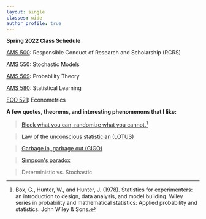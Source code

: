 ```yaml
---
layout: single
classes: wide
author_profile: true
---
```


**Spring 2022 Class Schedule**

[AMS 500](/grad/ams500/): Responsible Conduct of Research and Scholarship (RCRS)

[AMS 550](/grad/ams550/): Stochastic Models

[AMS 569](/grad/ams569/): Probability Theory

[AMS 580](/grad/ams580/): Statistical Learning

[ECO 521](/grad/eco521/): Econometrics

**A few quotes, theorems, and interesting phenomenons that I like:**
> [Block what you can, randomize what you cannot.](https://en.wikipedia.org/wiki/Blocking_(statistics))[^1]
 
> [Law of the unconscious statistician (LOTUS)](https://en.wikipedia.org/wiki/Law_of_the_unconscious_statistician)

> [Garbage in, garbage out (GIGO)](https://en.wikipedia.org/wiki/Garbage_in,_garbage_out)
 
> [Simpson's paradox](https://en.wikipedia.org/wiki/Simpson%27s_paradox)

> Deterministic vs. Stochastic 

[^1]: Box, G., Hunter, W., and Hunter, J. (1978). Statistics for experimenters: an introduction to design, data analysis, and model building. Wiley series in probability and mathematical statistics: Applied probability and statistics. John Wiley & Sons.
